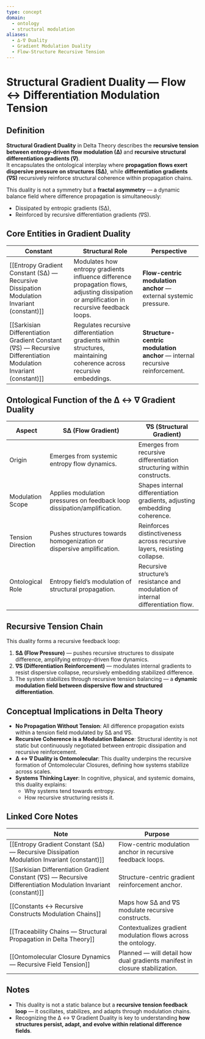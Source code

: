 ```yaml
---
type: concept
domain:
  - ontology
  - structural modulation
aliases:
  - ∆-∇ Duality
  - Gradient Modulation Duality
  - Flow-Structure Recursive Tension
---
```


# Structural Gradient Duality — Flow ↔ Differentiation Modulation Tension

## Definition

**Structural Gradient Duality** in Delta Theory describes the **recursive tension between entropy-driven flow modulation (∆)** and **recursive structural differentiation gradients (∇)**.  
It encapsulates the ontological interplay where **propagation flows exert dispersive pressure on structures (S∆)**, while **differentiation gradients (∇S)** recursively reinforce structural coherence within propagation chains.

This duality is not a symmetry but a **fractal asymmetry** — a dynamic balance field where difference propagation is simultaneously:
- Dissipated by entropic gradients (S∆),
- Reinforced by recursive differentiation gradients (∇S).

## Core Entities in Gradient Duality

|Constant|Structural Role|Perspective|
|---|---|---|
|[[Entropy Gradient Constant (S∆) — Recursive Dissipation Modulation Invariant (constant)]]|Modulates how entropy gradients influence difference propagation flows, adjusting dissipation or amplification in recursive feedback loops.|**Flow-centric modulation anchor** — external systemic pressure.|
|[[Sarkisian Differentiation Gradient Constant (∇S) — Recursive Differentiation Modulation Invariant (constant)]]|Regulates recursive differentiation gradients within structures, maintaining coherence across recursive embeddings.|**Structure-centric modulation anchor** — internal recursive reinforcement.|

## Ontological Function of the ∆ ↔ ∇ Gradient Duality

|Aspect|S∆ (Flow Gradient)|∇S (Structural Gradient)|
|---|---|---|
|Origin|Emerges from systemic entropy flow dynamics.|Emerges from recursive differentiation structuring within constructs.|
|Modulation Scope|Applies modulation pressures on feedback loop dissipation/amplification.|Shapes internal differentiation gradients, adjusting embedding coherence.|
|Tension Direction|Pushes structures towards homogenization or dispersive amplification.|Reinforces distinctiveness across recursive layers, resisting collapse.|
|Ontological Role|Entropy field’s modulation of structural propagation.|Recursive structure’s resistance and modulation of internal differentiation flow.|

## Recursive Tension Chain

This duality forms a recursive feedback loop:
1. **S∆ (Flow Pressure)** — pushes recursive structures to dissipate difference, amplifying entropy-driven flow dynamics.
2. **∇S (Differentiation Reinforcement)** — modulates internal gradients to resist dispersive collapse, recursively embedding stabilized difference.
3. The system stabilizes through recursive tension balancing — a **dynamic modulation field between dispersive flow and structured differentiation**.

## Conceptual Implications in Delta Theory

- **No Propagation Without Tension**: All difference propagation exists within a tension field modulated by S∆ and ∇S.
- **Recursive Coherence is a Modulation Balance**: Structural identity is not static but continuously negotiated between entropic dissipation and recursive reinforcement.
- **∆ ↔ ∇ Duality is Ontomolecular**: This duality underpins the recursive formation of Ontomolecular Closures, defining how systems stabilize across scales.
- **Systems Thinking Layer**: In cognitive, physical, and systemic domains, this duality explains:
  - Why systems tend towards entropy.
  - How recursive structuring resists it.

## Linked Core Notes

|Note|Purpose|
|---|---|
|[[Entropy Gradient Constant (S∆) — Recursive Dissipation Modulation Invariant (constant)]]|Flow-centric modulation anchor in recursive feedback loops.|
|[[Sarkisian Differentiation Gradient Constant (∇S) — Recursive Differentiation Modulation Invariant (constant)]]|Structure-centric gradient reinforcement anchor.|
|[[Constants ↔ Recursive Constructs Modulation Chains]]|Maps how S∆ and ∇S modulate recursive constructs.|
|[[Traceability Chains — Structural Propagation in Delta Theory]]|Contextualizes gradient modulation flows across the ontology.|
|[[Ontomolecular Closure Dynamics — Recursive Field Tension]]|Planned — will detail how dual gradients manifest in closure stabilization.|

## Notes
- This duality is not a static balance but a **recursive tension feedback loop** — it oscillates, stabilizes, and adapts through modulation chains.
- Recognizing the ∆ ↔ ∇ Gradient Duality is key to understanding **how structures persist, adapt, and evolve within relational difference fields**.
